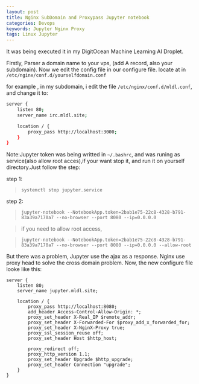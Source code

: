 ```yaml
---
layout: post
title: Nginx SubDomain and Proxypass Jupyter notebook
categories: Devops
keywords: Jupyter Nginx Proxy
tags: Linux Jupyter
---
```


It was being executed it in my DigitOcean Machine Learning AI Droplet.

Firstly, Parser a domain name to your vps, (add A record, also your subdomain). Now we edit the config file in our configure file. locate at in `/etc/nginx/conf.d/yourselfdomain.conf`

for example , in my subdomain, i edit the file `/etc/nginx/conf.d/mldl.conf`, and change it to:

> 

```bash
server {
    listen 80;
    server_name irc.mldl.site;

    location / {
        proxy_pass http://localhost:3000;
    }
}
```

Note:Jupyter token was being writted in `~/.bashrc`, and was runing as service(also allow root acces),if your want stop it, and run it on yourself directory.Just follow the step:

step 1:
> `systemctl stop jupyter.service`

step 2:
> `jupyter-notebook --NotebookApp.token=2bab1e75-22c8-4328-b791-83a39a7170a7 --no-browser --port 8080 --ip=0.0.0.0`

> if you need to allow root access,

> `jupyter-notebook --NotebookApp.token=2bab1e75-22c8-4328-b791-83a39a7170a7 --no-browser --port 8080 --ip=0.0.0.0 --allow-root`

But there was a problem, Jupyter use the ajax as a response. Nginx use proxy head to solve the cross domain problem. Now, the new configure file looke like this:

```
server {
    listen 80;
    server_name jupyter.mldl.site;

    location / {
        proxy_pass http://localhost:8080;
        add_header Access-Control-Allow-Origin: *;
        proxy_set_header X-Real_IP $remote_addr;
        proxy_set_header X-Forwarded-For $proxy_add_x_forwarded_for;
        proxy_set_header X-NginX-Proxy true;
        proxy_ssl_session_reuse off;
        proxy_set_header Host $http_host;

        proxy_redirect off;
        proxy_http_version 1.1;
        proxy_set_header Upgrade $http_upgrade;
        proxy_set_header Connection "upgrade";
    }
}

```

